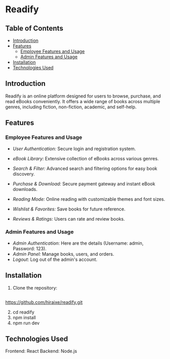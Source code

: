 # Readify

## Table of Contents
- [Introduction](#introduction)
- [Features](#features)
  - [Employee Features and Usage](#user-features-and-usage)
  - [Admin Features and Usage](#admin-features-and-usage)
- [Installation](#installation)
- [Technologies Used](#technologies-used)

## Introduction
Readify is an online platform designed for users to browse, purchase, and read eBooks conveniently. It offers a wide range of books across multiple genres, including fiction, non-fiction, academic, and self-help.

## Features

### Employee Features and Usage
- *User Authentication:* Secure login and registration system.

- *eBook Library:* Extensive collection of eBooks across various genres.

- *Search & Filter:* Advanced search and filtering options for easy book discovery.

- *Purchase & Download:* Secure payment gateway and instant eBook downloads.

- *Reading Mode:* Online reading with customizable themes and font sizes.

- *Wishlist & Favorites:* Save books for future reference.

- *Reviews & Ratings:* Users can rate and review books.

### Admin Features and Usage
- *Admin Authentication*: Here are the details (Username: admin, Password: 123).
- *Admin Panel:* Manage books, users, and orders.
- *Logout*: Log out of the admin's account.

## Installation
1. Clone the repository:
   ```bash
https://github.com/hiraixe/readify.git

2. cd readify
3. npm install
4. npm run dev

## Technologies Used
Frontend: React
Backend: Node.js

